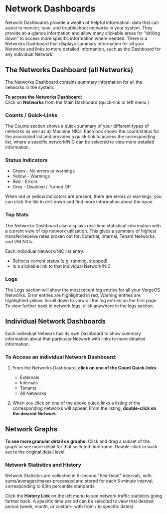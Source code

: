 # Network Dashboards

Network Dashboards provide a wealth of helpful information: data that can assist to monitor, tune, and troubleshoot networks in your system. They provide at-a-glance information and allow many clickable areas for "drilling down" to access more specific information where needed. There is a Networks Dashboard that displays summary information for all your Networks and links to more detailed information, such as the Dashboard for any individual Network.

## The Networks Dashboard (all Networks)

The Networks Dashboard contains summary information for all the networks in the system.

**To access the Networks Dashboard:**  
Click on **Networks** from the Main Dashboard (quick-link or left menu.)

### Counts / Quick-Links

The Counts section shows a quick summary of your different types of networks as well as all Machine NICs. Each box shows the count/status for the associated list and provides a quick-link to access the corresponding list, where a specific network/NIC can be selected to view more detailed information.

### Status Indicators

* Green - No errors or warnings
* Yellow - Warnings
* Red - Errors
* Grey - Disabled / Turned Off

When red or yellow indicators are present, there are errors or warnings; you can click the tile to drill down and find more information about the issue.

### Top Stats

The Networks Dashboard also displays real-time statistical information with a current view of top network utilization. This gives a summary of highest transfer/receive rates broken out for: External, Internal, Tenant Networks, and VM NICs.

Each individual Network/NIC list entry:

* Reflects current status (e.g. running, stopped)
* Is a clickable link to that individual Network/NIC

### Logs

The Logs section will show the most recent log entries for all your VergeOS Networks. Error entries are highlighted in red, Warning entries are highlighted yellow. Scroll down to view all the log entries on the first page. To view further back in network logs, click anywhere in the logs section.

## Individual Network Dashboards

Each individual Network has its own Dashboard to show summary information about that particular Network with links to more detailed information.

### To Access an individual Network Dashboard:

1. From the Networks Dashboard, **click on one of the Count Quick-links**:  

    * Externals
    * Internals
    * Tenants
    * All Networks

2. When you click on one of the above quick-links a listing of the corresponding networks will appear. From the listing, **double-click on the desired Network**.

## Network Graphs

**To see more granular detail on graphs:** Click and drag a subset of the graph to see more detail for that selected timeframe.
Double-click to back out to the original detail level.

### Network Statistics and History

Network Statistics are collected in 5-second "heartbeat" intervals, with sums/averages/maxes processed and stored for each 5-minute interval, corresponding to 95th percentile standards.

Click the **History Link** on the left menu to see network traffic statistics going farther back. A specific time period can be selected to view that desired period (week, month, or custom- with from / to specific dates).  

